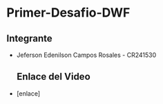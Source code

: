 # Primer-Desafio-DWF

## Integrante  
- Jeferson Edenilson Campos Rosales - CR241530

  ## Enlace del Video  
- [enlace]
